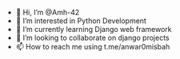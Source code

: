 - 👋 Hi, I’m @Amh-42
- 👀 I’m interested in Python Development
- 🌱 I’m currently learning Django web framework
- 💞️ I’m looking to collaborate on django projects
- 📫 How to reach me using t.me/anwar0misbah 

<!---
Amh-42/Amh-42 is a ✨ special ✨ repository because its `README.md` (this file) appears on your GitHub profile.
You can click the Preview link to take a look at your changes.
--->
